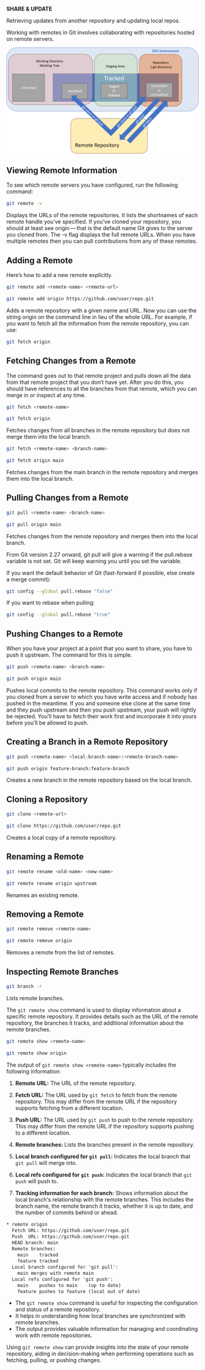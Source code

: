 **SHARE & UPDATE**

Retrieving updates from another repository and updating local repos.

Working with remotes in Git involves collaborating with repositories hosted on remote servers. 

![](../Images/remotes.png)

## **Viewing Remote Information**

To see which remote servers you have configured, run the following command:

```bash
git remote -v
```

Displays the URLs of the remote repositories.  It lists the shortnames of each remote handle you’ve specified. If you’ve cloned your repository, you should at least see origin — that is the default name Git gives to the server you cloned from. The -v flag displays the full remote URLs.
When you have multiple remotes then you can pull contributions from any of these remotes.

## **Adding a Remote**

Here’s how to add a new remote explicitly.

```bash
git remote add <remote-name> <remote-url>
```
```bash
git remote add origin https://github.com/user/repo.git
```
Adds a remote repository with a given name and URL. Now you can use the string origin on the command line in lieu of the whole URL. For example, if you want to fetch all the information from the remote repository, you can use:

```bash
git fetch origin
```

## **Fetching Changes from a Remote**

The command goes out to that remote project and pulls down all the data from that remote project that you don’t have yet. After you do this, you should have references to all the branches from that remote, which you can merge in or inspect at any time.

```bash
git fetch <remote-name>
```
```bash
git fetch origin
```
Fetches changes from all branches in the remote repository but does not merge them into the local branch.


```bash
git fetch <remote-name> <branch-name>
```
```bash
git fetch origin main
```
Fetches changes from the main branch in the remote repository and merges them into the local branch.

## **Pulling Changes from a Remote**

```bash
git pull <remote-name> <branch-name>
```
```bash
git pull origin main
```
Fetches changes from the remote repository and merges them into the local branch.

From Git version 2.27 onward, git pull will give a warning if the pull.rebase variable is not set. Git will keep warning you until you set the variable.

If you want the default behavior of Git (fast-forward if possible, else create a merge commit): 
```bash
git config --global pull.rebase "false"
```
If you want to rebase when pulling: 
```bash
git config --global pull.rebase "true"
```
## **Pushing Changes to a Remote**

When you have your project at a point that you want to share, you have to push it upstream. The command for this is simple.

```bash
git push <remote-name> <branch-name>
```

```bash
git push origin main
```

Pushes local commits to the remote repository. This command works only if you cloned from a server to which you have write access and if nobody has pushed in the meantime. If you and someone else clone at the same time and they push upstream and then you push upstream, your push will rightly be rejected. You’ll have to fetch their work first and incorporate it into yours before you’ll be allowed to push.


## **Creating a Branch in a Remote Repository**

```bash
git push <remote-name> <local-branch-name>:<remote-branch-name>
```

```bash
git push origin feature-branch:feature-branch
```
Creates a new branch in the remote repository based on the local branch.

## **Cloning a Repository**

```bash
git clone <remote-url>
```

```bash
git clone https://github.com/user/repo.git
```

Creates a local copy of a remote repository.

## **Renaming a Remote**


```bash
git remote rename <old-name> <new-name>
```

```bash
git remote rename origin upstream
```

Renames an existing remote.

## **Removing a Remote**

```bash
git remote remove <remote-name>
```
```bash
git remote remove origin
```

Removes a remote from the list of remotes.

## **Inspecting Remote Branches**

```bash
git branch -r
```

Lists remote branches.

The `git remote show` command is used to display information about a specific remote repository. It provides details such as the URL of the remote repository, the branches it tracks, and additional information about the remote branches.

```bash
git remote show <remote-name>
```

```bash
git remote show origin
```
The output of `git remote show <remote-name>` typically includes the following information:

1. **Remote URL:** The URL of the remote repository.

2. **Fetch URL:** The URL used by `git fetch` to fetch from the remote repository. This may differ from the remote URL if the repository supports fetching from a different location.

3. **Push URL:** The URL used by `git push` to push to the remote repository. This may differ from the remote URL if the repository supports pushing to a different location.

4. **Remote branches:** Lists the branches present in the remote repository.

5. **Local branch configured for `git pull`:** Indicates the local branch that `git pull` will merge into.

6. **Local refs configured for `git push`:** Indicates the local branch that `git push` will push to.

7. **Tracking information for each branch:** Shows information about the local branch's relationship with the remote branches. This includes the branch name, the remote branch it tracks, whether it is up to date, and the number of commits behind or ahead.


```plaintext
* remote origin
  Fetch URL: https://github.com/user/repo.git
  Push  URL: https://github.com/user/repo.git
  HEAD branch: main
  Remote branches:
    main    tracked
    feature tracked
  Local branch configured for 'git pull':
    main merges with remote main
  Local refs configured for 'git push':
    main    pushes to main    (up to date)
    feature pushes to feature (local out of date)
```

- The `git remote show` command is useful for inspecting the configuration and status of a remote repository.
- It helps in understanding how local branches are synchronized with remote branches.
- The output provides valuable information for managing and coordinating work with remote repositories.

Using `git remote show` can provide insights into the state of your remote repository, aiding in decision-making when performing operations such as fetching, pulling, or pushing changes.
